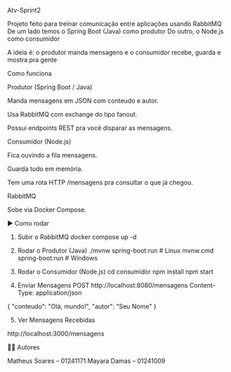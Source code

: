 Atv-Sprint2

Projeto feito para treinar comunicação entre aplicações usando RabbitMQ
De um lado temos o Spring Boot (Java) como produtor
Do outro, o Node.js como consumidor

A ideia é: o produtor manda mensagens e o consumidor recebe, guarda e mostra pra gente

Como funciona

Produtor (Spring Boot / Java)

Manda mensagens em JSON com conteudo e autor.

Usa RabbitMQ com exchange do tipo fanout.

Possui endpoints REST pra você disparar as mensagens.

Consumidor (Node.js)

Fica ouvindo a fila mensagens.

Guarda tudo em memória.

Tem uma rota HTTP /mensagens pra consultar o que já chegou.

RabbitMQ

Sobe via Docker Compose.


▶️ Como rodar
1. Subir o RabbitMQ
docker compose up -d

2. Rodar o Produtor (Java)
./mvnw spring-boot:run   # Linux
mvnw.cmd spring-boot:run # Windows

3. Rodar o Consumidor (Node.js)
cd consumidor
npm install
npm start

4. Enviar Mensagens
POST http://localhost:8080/mensagens
Content-Type: application/json

{
  "conteudo": "Olá, mundo!",
  "autor": "Seu Nome"
}

5. Ver Mensagens Recebidas

http://localhost:3000/mensagens



👩‍💻 Autores

Matheus Soares – 01241171
Mayara Damas – 01241009